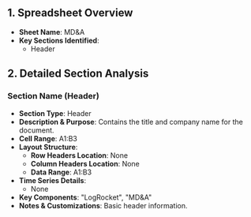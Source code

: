 ## 1. Spreadsheet Overview
- **Sheet Name**: MD&A
- **Key Sections Identified**:
    - Header

## 2. Detailed Section Analysis

### Section Name (Header)
- **Section Type**: Header
- **Description & Purpose**: Contains the title and company name for the document.
- **Cell Range**: A1:B3
- **Layout Structure**:
    - **Row Headers Location**: None
    - **Column Headers Location**: None
    - **Data Range**: A1:B3
- **Time Series Details**:
    - None
- **Key Components**: "LogRocket", "MD&A"
- **Notes & Customizations**: Basic header information.
